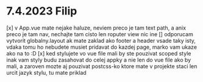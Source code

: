 # 7.4.2023 Filip
[x] v App.vue mate nejake haluze, neviem preco je tam text path, a anix preco je tam nav, nechajte tam cisto len roputer view nic ine
[] odporucam vytvorit globalny.layout ak mate zaklad ako footer a header vsade taky isty, vdaka tomu ho nebudete musiet pridavat do kazdej page, marko vam ukaze ako na to :D
[x] ked stylujete vo vue file mali by ste pouzivat scoped style inak vam styly budu zasahovat do celej appky a nie len do vue file ako by mali, a zaroven mozte aj pouzivat postcss-ko ktore mate v projekte staci len urcit jazyk stylu, tu mate priklad <style lang="postcss" scoped></style>
